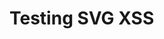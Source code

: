 <!DOCTYPE html>
<html>
<head>
  <meta charset="UTF-8">
  <title>XSS Test</title>
</head>
<body>
  <h1>Testing SVG XSS</h1>
  <svg xmlns="http://www.w3.org/2000/svg" onload="alert('SVG XSS on github.io')"></svg>
</body>
</html>

